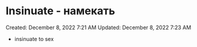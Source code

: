 # Insinuate - намекать

Created: December 8, 2022 7:21 AM
Updated: December 8, 2022 7:23 AM

- insinuate to sex